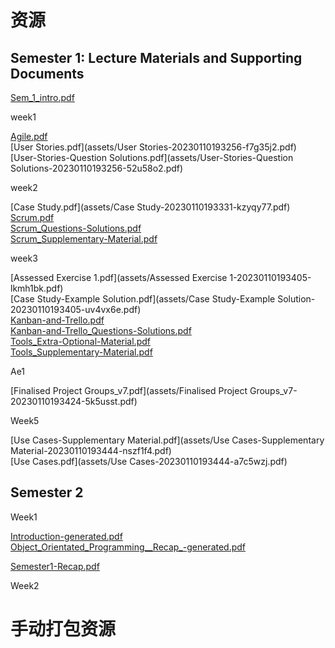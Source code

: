 
# 资源

## Semester 1: Lecture Materials and Supporting Documents

[Sem_1_intro.pdf](assets/Sem_1_intro-20230110193223-7ns9lmh.pdf)

week1

[Agile.pdf](assets/Agile-20230110193256-7z3lcbq.pdf)  
[User Stories.pdf](assets/User Stories-20230110193256-f7g35j2.pdf)  
[User-Stories-Question Solutions.pdf](assets/User-Stories-Question Solutions-20230110193256-52u58o2.pdf)

week2

[Case Study.pdf](assets/Case Study-20230110193331-kzyqy77.pdf)  
[Scrum.pdf](assets/Scrum-20230110193331-fk593ak.pdf)  
[Scrum_Questions-Solutions.pdf](assets/Scrum_Questions-Solutions-20230110193331-4mz4tq0.pdf)  
[Scrum_Supplementary-Material.pdf](assets/Scrum_Supplementary-Material-20230110193331-xgof8l0.pdf)

week3

[Assessed Exercise 1.pdf](assets/Assessed Exercise 1-20230110193405-lkmh1bk.pdf)  
[Case Study-Example Solution.pdf](assets/Case Study-Example Solution-20230110193405-uv4vx6e.pdf)  
[Kanban-and-Trello.pdf](assets/Kanban-and-Trello-20230110193405-dapxnlg.pdf)  
[Kanban-and-Trello_Questions-Solutions.pdf](assets/Kanban-and-Trello_Questions-Solutions-20230110193405-e2f0ddf.pdf)  
[Tools_Extra-Optional-Material.pdf](assets/Tools_Extra-Optional-Material-20230110193405-ndtl6sn.pdf)  
[Tools_Supplementary-Material.pdf](assets/Tools_Supplementary-Material-20230110193405-89y8oe5.pdf)

Ae1

[Finalised Project Groups_v7.pdf](assets/Finalised Project Groups_v7-20230110193424-5k5usst.pdf)

Week5

[Use Cases-Supplementary Material.pdf](assets/Use Cases-Supplementary Material-20230110193444-nszf1f4.pdf)  
[Use Cases.pdf](assets/Use Cases-20230110193444-a7c5wzj.pdf)

## Semester 2

Week1

[Introduction-generated.pdf](assets/1-Introduction-generated-20230110193517-o115ih5.pdf)  
[Object_Orientated_Programming__Recap_-generated.pdf](assets/2-Object_Orientated_Programming__Recap_-generated-20230110193517-sn6m7lj.pdf)

[Semester1-Recap.pdf](assets/Semester1-Recap-20230128194637-3w3jc6u.pdf)

Week2

# 手动打包资源

‍
